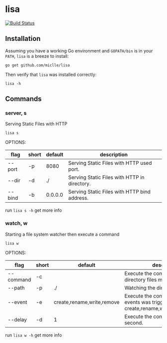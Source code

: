 # lisa

[![Build Status](https://travis-ci.org/miclle/lisa.svg?branch=master)](https://travis-ci.org/miclle/lisa)

## Installation

Assuming you have a working Go environment and `GOPATH/bin` is in your `PATH`, `lisa` is a breeze to install:

```
go get github.com/miclle/lisa
```

Then verify that `lisa` was installed correctly:

```
lisa -h
```

## Commands

### server, s

Serving Static Files with HTTP

```
lisa s
```

OPTIONS:

flag   | short | default | description
-------|-------|---------|---------------------------------------------
--port | -p    | 8080    | Serving Static Files with HTTP used port.
--dir  | -d    | ./      | Serving Static Files with HTTP in directory.
--bind | -b    | 0.0.0.0 | Serving Static Files with HTTP bind address.

run `lisa s -h` get more info

### watch, w

Starting a file system watcher then execute a command

```
lisa w
```

OPTIONS:

flag      | short | default | description
----------|-------|---------|---------------------------------------------
--command | -c    | 			  | Execute the command when the directory files modified.
--path    | -p    | ./      | Watching the directory or file.
--event   | -e    | create,rename,write,remove | Execute the command when the events was trigger: <br /> create,rename,write,remove,chmod
--delay   | -d    | 1       | Execute the command after a delay second.

run `lisa w -h` get more info